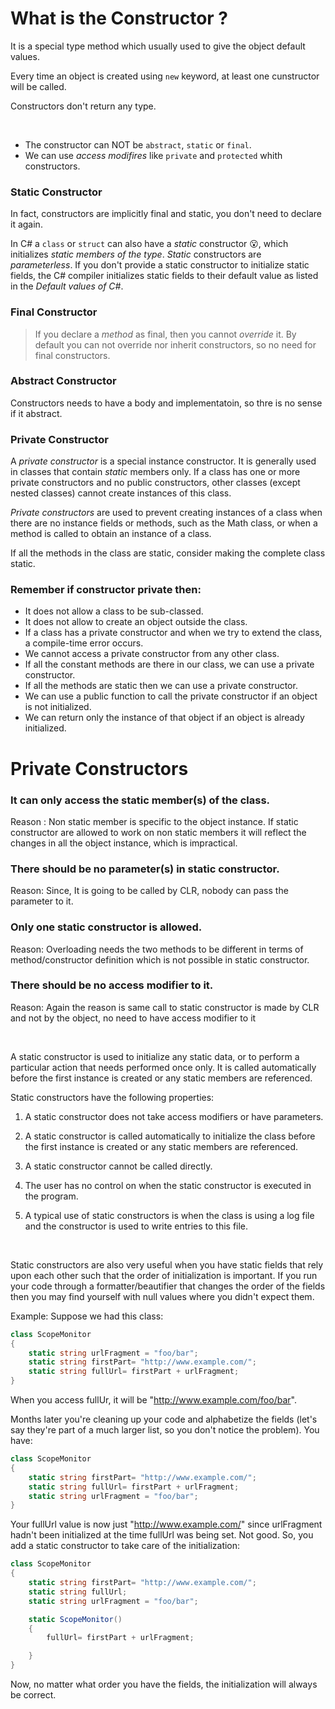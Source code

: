 # What is the Constructor ?

It is a special type method which usually used to give the object default values.

Every time an object is created using ```new``` keyword, at least one cunstructor will be called.

Constructors don't return any type.

<br>

- The constructor can NOT be ```abstract```, ```static``` or ```final```.
- We can use *access modifires* like ```private``` and ```protected``` whith constructors.

### Static Constructor

In fact, constructors are implicitly final and static, you don't need to declare it again.

In C# a ```class``` or ```struct``` can also have a *static* constructor 😮, which initializes *static members of the type*.
*Static* constructors are *parameterless*. If you don't provide a static constructor to initialize static fields, the C# compiler initializes static fields to their default value as listed in the *Default values of C#*.

### Final Constructor
> If you declare a *method* as final, then you cannot *override* it.
By default you can not override nor inherit constructors, so no need for final constructors.

### Abstract Constructor
Constructors needs to have a body and implementatoin, so thre is no sense if it abstract.

### Private Constructor
A *private constructor* is a special instance constructor.
It is generally used in classes that contain *static* members only.
If a class has one or more private constructors and no public constructors, other classes (except nested classes) cannot create instances of this class.

*Private constructors* are used to prevent creating instances of a class when there are no instance fields or methods, such as the Math class, or when a method is called to obtain an instance of a class. 

If all the methods in the class are static, consider making the complete class static.

### Remember if constructor private then:
- It does not allow a class to be sub-classed.
- It does not allow to create an object outside the class.
- If a class has a private constructor and when we try to extend the class, a compile-time error occurs.
- We cannot access a private constructor from any other class.
- If all the constant methods are there in our class, we can use a private constructor.
- If all the methods are static then we can use a private constructor.
- We can use a public function to call the private constructor if an object is not initialized.
- We can return only the instance of that object if an object is already initialized.

# Private Constructors

### It can only access the static member(s) of the class.
Reason : Non static member is specific to the object instance. If static constructor are allowed to work on non static members it will reflect the changes in all the object instance, which is impractical.

### There should be no parameter(s) in static constructor.
Reason: Since, It is going to be called by CLR, nobody can pass the parameter to it.

### Only one static constructor is allowed.
Reason: Overloading needs the two methods to be different in terms of method/constructor definition which is not possible in static constructor.

### There should be no access modifier to it.
Reason: Again the reason is same call to static constructor is made by CLR and not by the object, no need to have access modifier to it

<br>

A static constructor is used to initialize any static data, or to perform a particular action that needs performed once only. It is called automatically before the first instance is created or any static members are referenced.

Static constructors have the following properties:

1. A static constructor does not take access modifiers or have parameters.

2. A static constructor is called automatically to initialize the class before the first instance is created or any static members are referenced.

3. A static constructor cannot be called directly.

4. The user has no control on when the static constructor is executed in the program.

5. A typical use of static constructors is when the class is using a log file and the constructor is used to write entries to this file.

<br>

Static constructors are also very useful when you have static fields that rely upon each other such that the order of initialization is important. If you run your code through a formatter/beautifier that changes the order of the fields then you may find yourself with null values where you didn't expect them.

Example: Suppose we had this class:

```c#
class ScopeMonitor
{
    static string urlFragment = "foo/bar";
    static string firstPart= "http://www.example.com/";
    static string fullUrl= firstPart + urlFragment;
}
```

When you access fullUr, it will be "http://www.example.com/foo/bar".

Months later you're cleaning up your code and alphabetize the fields (let's say they're part of a much larger list, so you don't notice the problem). You have:

```c#
class ScopeMonitor
{
    static string firstPart= "http://www.example.com/";
    static string fullUrl= firstPart + urlFragment;
    static string urlFragment = "foo/bar";
}
```

Your fullUrl value is now just "http://www.example.com/" since urlFragment hadn't been initialized at the time fullUrl was being set. Not good. So, you add a static constructor to take care of the initialization:

```c#
class ScopeMonitor
{
    static string firstPart= "http://www.example.com/";
    static string fullUrl;
    static string urlFragment = "foo/bar";

    static ScopeMonitor()
    {
        fullUrl= firstPart + urlFragment;

    }
}
```

Now, no matter what order you have the fields, the initialization will always be correct.